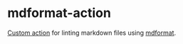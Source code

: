 # mdformat-action

[Custom action](https://docs.github.com/en//actions/creating-actions/about-custom-actions) for linting markdown files using [mdformat](https://github.com/executablebooks/mdformat).
